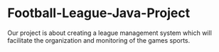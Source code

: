 # Football-League-Java-Project
Our project is about creating a league management system which will facilitate the organization and monitoring of the games sports.
